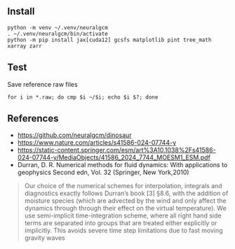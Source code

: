 ## Install

```
python -m venv ~/.venv/neuralgcm
. ~/.venv/neuralgcm/bin/activate
python -m pip install jax[cuda12] gcsfs matplotlib pint tree_math xarray zarr
```

## Test

Save reference raw files

```
for i in *.raw; do cmp $i ~/$i; echo $i $?; done
```

## References


- https://github.com/neuralgcm/dinosaur
- https://www.nature.com/articles/s41586-024-07744-y
- https://static-content.springer.com/esm/art%3A10.1038%2Fs41586-024-07744-y/MediaObjects/41586_2024_7744_MOESM1_ESM.pdf
- Durran, D. R. Numerical methods for fluid dynamics: With
  applications to geophysics Second edn, Vol. 32 (Springer, New
  York,2010)

> Our choice of the numerical schemes for interpolation, integrals and
> diagnostics exactly follows Durran’s book [3] §8.6, with the
> addition of moisture species (which are advected by the wind and
> only affect the dynamics through through their effect on the virtual
> temperature). We use semi-implicit time-integration scheme, where
> all right hand side terms are separated into groups that are treated
> either explicitly or implicitly. This avoids severe time step
> limitations due to fast moving gravity waves
